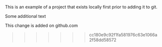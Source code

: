 This is an example of a project that exists locally first prior to adding it to git.

Some additional text

This change is added on github.com
>>>>>>> cc180e9c92f1fa581976c63e1066a2f58dd58572
